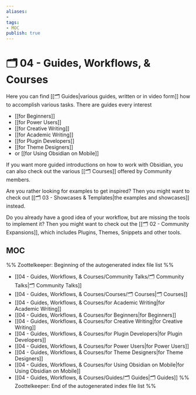 ```yaml
---
aliases:
- 
tags: 
- MOC
publish: true
---
```


# 🗂️ 04 - Guides, Workflows, & Courses

Here you can find [[🗂️ Guides|various guides, written or in video form]] how to accomplish various tasks. There are guides every interest
- [[for Beginners]]
- [[for Power Users]]
- [[for Creative Writing]]
- [[for Academic Writing]]
- [[for Plugin Developers]]
- [[for Theme Designers]]
- or [[for Using Obsidian on Mobile]]

If you want more guided introductions on how to work with Obsidian, you can also check out the various [[🗂️ Courses]] offered by Community members.

Are you rather looking for examples to get inspired? Then you might want to check out [[🗂️ 03 - Showcases & Templates|the examples and showcases]] instead. 

Do you already have a good idea of your workflow, but are missing the tools to implement it? Then you might want to check out the [[🗂️ 02 - Community Expansions]], which includes Plugins, Themes, Snippets and other tools.

## MOC

%% Zoottelkeeper: Beginning of the autogenerated index file list  %%
-  [[04 - Guides, Workflows, & Courses/Community Talks/🗂️ Community Talks|🗂️ Community Talks]]
-  [[04 - Guides, Workflows, & Courses/Courses/🗂️ Courses|🗂️ Courses]]
-  [[04 - Guides, Workflows, & Courses/for Academic Writing|for Academic Writing]]
-  [[04 - Guides, Workflows, & Courses/for Beginners|for Beginners]]
-  [[04 - Guides, Workflows, & Courses/for Creative Writing|for Creative Writing]]
-  [[04 - Guides, Workflows, & Courses/for Plugin Developers|for Plugin Developers]]
-  [[04 - Guides, Workflows, & Courses/for Power Users|for Power Users]]
-  [[04 - Guides, Workflows, & Courses/for Theme Designers|for Theme Designers]]
-  [[04 - Guides, Workflows, & Courses/for Using Obsidian on Mobile|for Using Obsidian on Mobile]]
-  [[04 - Guides, Workflows, & Courses/Guides/🗂️ Guides|🗂️ Guides]]
%% Zoottelkeeper: End of the autogenerated index file list  %%